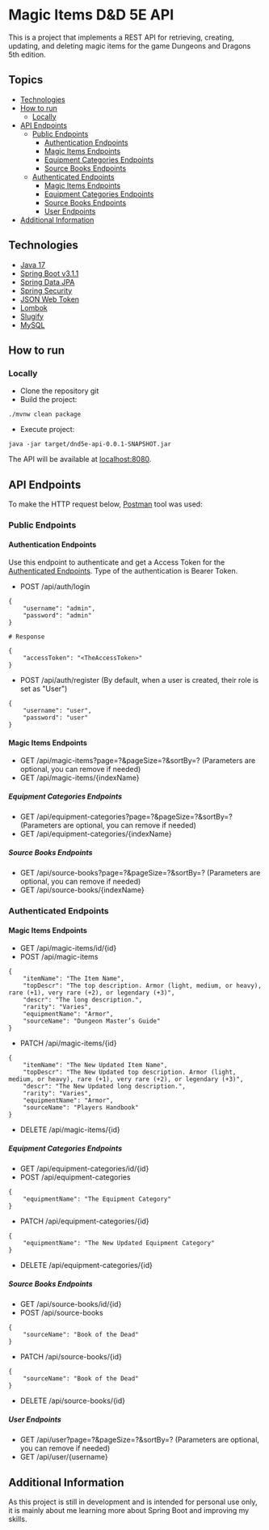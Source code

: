 # Magic Items D&D 5E API

This is a project that implements a REST API for retrieving, creating, updating, and deleting magic items for the game
Dungeons and Dragons 5th edition.

## Topics

- [Technologies](https://github.com/jawwadbr/dnd5e-magicItems-api#technologies)
- [How to run](https://github.com/jawwadbr/dnd5e-magicItems-api#how-to-run)
    * [Locally](https://github.com/jawwadbr/dnd5e-magicItems-api#locally)
- [API Endpoints](https://github.com/jawwadbr/dnd5e-magicItems-api#api-endpoints)
    * [Public Endpoints](https://github.com/jawwadbr/dnd5e-magicItems-api#magic-items-endpoints)
      * [Authentication Endpoints](https://github.com/jawwadbr/dnd5e-magicItems-api#authentication-endpoints)
      * [Magic Items Endpoints](https://github.com/jawwadbr/dnd5e-magicItems-api#magic-items-endpoints)
      * [Equipment Categories Endpoints](https://github.com/jawwadbr/dnd5e-magicItems-api#equipment-categories-endpoints)
      * [Source Books Endpoints](https://github.com/jawwadbr/dnd5e-magicItems-api#source-books-endpoints)
    * [Authenticated Endpoints](https://github.com/jawwadbr/dnd5e-magicItems-api#authenticated-endpoints)
      * [Magic Items Endpoints](https://github.com/jawwadbr/dnd5e-magicItems-api#magic-items-endpoints-1)
      * [Equipment Categories Endpoints](https://github.com/jawwadbr/dnd5e-magicItems-api#equipment-categories-endpoints-1)
      * [Source Books Endpoints](https://github.com/jawwadbr/dnd5e-magicItems-api#source-books-endpoints-1)
      * [User Endpoints](https://github.com/jawwadbr/dnd5e-magicItems-api#user-endpoints)
- [Additional Information](https://github.com/jawwadbr/dnd5e-magicItems-api#additional-information)

## Technologies

- [Java 17](https://docs.oracle.com/en/java/javase/17/)
- [Spring Boot v3.1.1](https://spring.io/projects/spring-boot)
- [Spring Data JPA](https://docs.spring.io/spring-data/data-jpa/docs/current/reference/html/#repositories)
- [Spring Security](https://docs.spring.io/spring-security/reference/index.html)
- [JSON Web Token](https://jwt.io/introduction)
- [Lombok](https://projectlombok.org/features/)
- [Slugify](https://github.com/slugify/slugify)
- [MySQL](https://dev.mysql.com/doc/)

## How to run

### Locally

- Clone the repository git
- Build the project:

```
./mvnw clean package
```

- Execute project:

```
java -jar target/dnd5e-api-0.0.1-SNAPSHOT.jar
```

The API will be available at [localhost:8080](http://localhost:8080).

## API Endpoints

To make the HTTP request below, [Postman](https://www.postman.com) tool was used:

### Public Endpoints

#### Authentication Endpoints

Use this endpoint to authenticate and get a Access Token for the [Authenticated Endpoints](https://github.com/jawwadbr/dnd5e-magicItems-api#authenticated-endpoints). Type of the authentication is Bearer Token.

- POST /api/auth/login
```
{
    "username": "admin",
    "password": "admin"
}

# Response

{
    "accessToken": "<TheAccessToken>"
}
```
- POST /api/auth/register (By default, when a user is created, their role is set as "User")
```
{
    "username": "user",
    "password": "user"
}
```

#### Magic Items Endpoints

- GET /api/magic-items?page=?&pageSize=?&sortBy=? (Parameters are optional, you can remove if needed)
- GET /api/magic-items/{indexName}

##### Equipment Categories Endpoints

- GET /api/equipment-categories?page=?&pageSize=?&sortBy=? (Parameters are optional, you can remove if needed)
- GET /api/equipment-categories/{indexName}

##### Source Books Endpoints

- GET /api/source-books?page=?&pageSize=?&sortBy=? (Parameters are optional, you can remove if needed)
- GET /api/source-books/{indexName}

### Authenticated Endpoints

#### Magic Items Endpoints

- GET /api/magic-items/id/{id}
- POST /api/magic-items

```
{
    "itemName": "The Item Name",
    "topDescr": "The top description. Armor (light, medium, or heavy), rare (+1), very rare (+2), or legendary (+3)",
    "descr": "The long description.",
    "rarity": "Varies",
    "equipmentName": "Armor",
    "sourceName": "Dungeon Master’s Guide"
}
```

- PATCH /api/magic-items/{id}

```
{
    "itemName": "The New Updated Item Name",
    "topDescr": "The New Updated top description. Armor (light, medium, or heavy), rare (+1), very rare (+2), or legendary (+3)",
    "descr": "The New Updated long description.",
    "rarity": "Varies",
    "equipmentName": "Armor",
    "sourceName": "Players Handbook"
}
```

- DELETE /api/magic-items/{id}

##### Equipment Categories Endpoints

- GET /api/equipment-categories/id/{id}
- POST /api/equipment-categories

```
{
    "equipmentName": "The Equipment Category"
}
```

- PATCH /api/equipment-categories/{id}

```
{
    "equipmentName": "The New Updated Equipment Category"
}
```

- DELETE /api/equipment-categories/{id}

##### Source Books Endpoints

- GET /api/source-books/id/{id}
- POST /api/source-books

```
{
    "sourceName": "Book of the Dead"
}
```

- PATCH /api/source-books/{id}

```
{
    "sourceName": "Book of the Dead"
}
```

- DELETE /api/source-books/{id}

##### User Endpoints

- GET /api/user?page=?&pageSize=?&sortBy=? (Parameters are optional, you can remove if needed)
- GET /api/user/{username}

## Additional Information

As this project is still in development and is intended for personal use only, it is mainly about me learning more about
Spring Boot and improving my skills.


